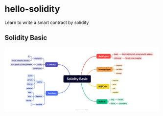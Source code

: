 # hello-solidity
Learn to write a smart contract by solidity

## Solidity Basic
![Solidity Basic Knowledge Tree](./pictures/SolidityBasic.jpg)

